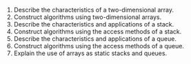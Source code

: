 1. Describe the characteristics of a two-dimensional array.
2. Construct algorithms using two-dimensional arrays.
3. Describe the characteristics and applications of a stack.
4. Construct algorithms using the access methods of a stack.
5. Describe the characteristics and applications of a queue.
6. Construct algorithms using the access methods of a queue.
7. Explain the use of arrays as static stacks and queues.